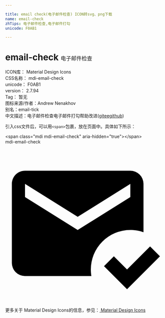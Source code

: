 ```yaml
---

title: email check(电子邮件检查) ICON转svg、png下载
name: email-check
zhTips: 电子邮件检查,电子邮件打勾
unicode: F0AB1

---
```


# email-check  <small style="font-size: 60%;font-weight: 100">电子邮件检查</small>


<div class="detail-page">
<p>
<span>
ICON库：
<span class="badge-secondary badge">Material Design Icons</span> 
</span>
<br/>
<span>
CSS名称：
<span class="badge-secondary badge">mdi-email-check</span> 
</span>
<br/>
<span>
unicode：
<span class="badge-secondary badge">F0AB1</span> 
</span>
<br/>
<span>
version：
<span class="badge-secondary badge">2.7.94</span> 
</span>
<br/>
<span>Tag：
<span class="badge-light badge">暂无</span>
</span>
<br/>
<span>图标来源/作者：<span class="badge-light badge">Andrew Nenakhov</span></span> 
<br/>
<span>别名：<span class="badge-light badge">email-tick</span></span><br/><span class="zh-detail">中文描述：<span class="badge-primary badge">电子邮件检查</span><span class="badge-primary badge">电子邮件打勾</span><span class="help-link"><span>帮助改进</span>(<a href="https://gitee.com/liuwave/icon-helper/edit/master/json/material/email-check.json" target="_blank" rel="noopener noreferrer">gitee</a><a href="https://github.com/liuwave/icon-helper/edit/master/json/material/email-check.json" target="_blank" rel="noopener noreferrer">github</a></span>)</span><br/>
</p>
</div>
<div class="alert alert-dark">
  <i class="mdi mdi-email-check mdi-48px"></i>
  <i class="mdi mdi-email-check mdi-36px"></i>
  <i class="mdi mdi-email-check mdi-24px"></i>
  <i class="mdi mdi-email-check mdi-18px"></i>
</div>
<div>
  <p>引入css文件后，可以用<code>&lt;span&gt;</code>包裹，放在页面中。具体如下所示：    
  </p>
  <div class="alert alert-primary" style="font-size: 14px">
    &lt;span class="mdi mdi-email-check" aria-hidden="true"&gt;&lt;/span&gt;
    <copy-btn content='<span class="mdi mdi-email-check" aria-hidden="true"></span>'></copy-btn>
  </div>
  <div class="alert alert-secondary">
    <i class="mdi mdi-email-check"
    style="font-size: 24px"
    aria-hidden="true"></i> mdi-email-check
    <copy-btn content="mdi-email-check" btn-title="复制图标名称"></copy-btn>
  </div>
</div>
<div id="svg" class="svg-wrap">
<svg xmlns="http://www.w3.org/2000/svg" viewBox="0 0 24 24"><path d="M21,13.34C20.37,13.12 19.7,13 19,13A6,6 0 0,0 13,19C13,19.34 13.03,19.67 13.08,20H3A2,2 0 0,1 1,18V6C1,4.89 1.89,4 3,4H19A2,2 0 0,1 21,6V13.34M23.5,17L18.5,22L15,18.5L16.5,17L18.5,19L22,15.5L23.5,17M3,6V8L11,13L19,8V6L11,11L3,6Z" /></svg>
</div>
<detail full-name='mdi-email-check'></detail>
    
<div><p>更多关于 Material Design Icons的信息，参见：<a target="_blank" href="https://iconhelper.cn/material.html"> Material Design Icons</a>
</p></div>
